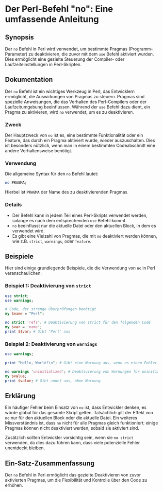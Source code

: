 <!--
Meta Description: # Der Perl-Befehl "no": Eine umfassende Anleitung ## Synopsis Der `no` Befehl in Perl wird verwendet, um bestimmte Pragmas (Programm-Parameter) zu dea...
Meta Keywords: perl, der, von, die, befehl
-->

# Der Perl-Befehl "no": Eine umfassende Anleitung

## Synopsis
Der `no` Befehl in Perl wird verwendet, um bestimmte Pragmas (Programm-Parameter) zu deaktivieren, die zuvor mit dem `use` Befehl aktiviert wurden. Dies ermöglicht eine gezielte Steuerung der Compiler- oder Laufzeiteinstellungen in Perl-Skripten.

## Dokumentation
Der `no` Befehl ist ein wichtiges Werkzeug in Perl, das Entwicklern ermöglicht, die Auswirkungen von Pragmas zu steuern. Pragmas sind spezielle Anweisungen, die das Verhalten des Perl-Compilers oder der Laufzeitumgebung beeinflussen. Während der `use` Befehl dazu dient, ein Pragma zu aktivieren, wird `no` verwendet, um es zu deaktivieren.

### Zweck
Der Hauptzweck von `no` ist es, eine bestimmte Funktionalität oder ein Feature, das durch ein Pragma aktiviert wurde, wieder auszuschalten. Dies ist besonders nützlich, wenn man in einem bestimmten Codeabschnitt eine andere Verhaltensweise benötigt.

### Verwendung
Die allgemeine Syntax für den `no` Befehl lautet:

```perl
no PRAGMA;
```

Hierbei ist `PRAGMA` der Name des zu deaktivierenden Pragmas. 

### Details
- Der Befehl kann in jedem Teil eines Perl-Skripts verwendet werden, solange es nach dem entsprechenden `use` Befehl kommt.
- `no` beeinflusst nur die aktuelle Datei oder den aktuellen Block, in dem es verwendet wird.
- Es gibt eine Vielzahl von Pragmas, die mit `no` deaktiviert werden können, wie z.B. `strict`, `warnings`, oder `feature`.

## Beispiele
Hier sind einige grundlegende Beispiele, die die Verwendung von `no` in Perl veranschaulichen:

### Beispiel 1: Deaktivierung von `strict`
```perl
use strict;
use warnings;

# Code, der strenge Überprüfungen benötigt
my $name = "Perl";

no strict 'refs'; # Deaktivierung von strict für den folgenden Code
my $var = 'name';
print $$var; # Gibt "Perl" aus
```

### Beispiel 2: Deaktivierung von `warnings`
```perl
use warnings;

print "Hello, World!\n"; # Gibt eine Warnung aus, wenn es einen Fehler gibt

no warnings 'uninitialized'; # Deaktivierung von Warnungen für uninitialisierte Variablen
my $value;
print $value; # Gibt undef aus, ohne Warnung
```

## Erklärung
Ein häufiger Fehler beim Einsatz von `no` ist, dass Entwickler denken, es würde global für das gesamte Skript gelten. Tatsächlich gilt der Effekt von `no` nur für den aktuellen Block oder die aktuelle Datei. Ein weiteres Missverständnis ist, dass `no` nicht für alle Pragmas gleich funktioniert; einige Pragmas können nicht deaktiviert werden, sobald sie aktiviert sind.

Zusätzlich sollten Entwickler vorsichtig sein, wenn sie `no strict` verwenden, da dies dazu führen kann, dass viele potenzielle Fehler unentdeckt bleiben.

## Ein-Satz-Zusammenfassung
Der `no` Befehl in Perl ermöglicht das gezielte Deaktivieren von zuvor aktivierten Pragmas, um die Flexibilität und Kontrolle über den Code zu erhöhen.
